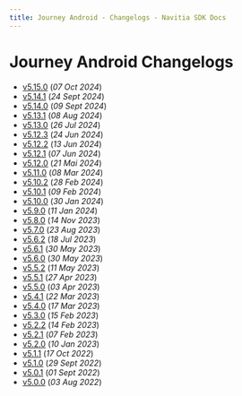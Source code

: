 ```yaml
---
title: Journey Android - Changelogs - Navitia SDK Docs
---
```


# Journey Android Changelogs

* [v5.15.0](releases/5.15.0/index.md) (_07 Oct 2024_)
* [v5.14.1](releases/5.14.1/index.md) (_24 Sept 2024_)
* [v5.14.0](releases/5.14.0/index.md) (_09 Sept 2024_)
* [v5.13.1](releases/5.13.1/index.md) (_08 Aug 2024_)
* [v5.13.0](releases/5.13.0/index.md) (_26 Jul 2024_)
* [v5.12.3](releases/5.12.3/index.md) (_24 Jun 2024_)
* [v5.12.2](releases/5.12.2/index.md) (_13 Jun 2024_)
* [v5.12.1](releases/5.12.1/index.md) (_07 Jun 2024_)
* [v5.12.0](releases/5.12.0/index.md) (_21 Mai 2024_)
* [v5.11.0](releases/5.11.0/index.md) (_08 Mar 2024_)
* [v5.10.2](releases/5.10.2/index.md) (_28 Feb 2024_)
* [v5.10.1](releases/5.10.1/index.md) (_09 Feb 2024_)
* [v5.10.0](releases/5.10.0/index.md) (_30 Jan 2024_)
* [v5.9.0](releases/5.9.0/index.md) (_11 Jan 2024_)
* [v5.8.0](releases/5.8.0/index.md) (_14 Nov 2023_)
* [v5.7.0](releases/5.7.0/index.md) (_23 Aug 2023_)
* [v5.6.2](releases/5.6.2/index.md) (_18 Jul 2023_)
* [v5.6.1](releases/5.6.1/index.md) (_30 May 2023_)
* [v5.6.0](releases/5.6.0/index.md) (_30 May 2023_)
* [v5.5.2](releases/5.5.2/index.md) (_11 May 2023_)
* [v5.5.1](releases/5.5.1/index.md) (_27 Apr 2023_)
* [v5.5.0](releases/5.5.0/index.md) (_03 Apr 2023_)
* [v5.4.1](releases/5.4.1/index.md) (_22 Mar 2023_)
* [v5.4.0](releases/5.4.0/index.md) (_17 Mar 2023_)
* [v5.3.0](releases/5.3.0/index.md) (_15 Feb 2023_)
* [v5.2.2](releases/5.2.2/index.md) (_14 Feb 2023_)
* [v5.2.1](releases/5.2.1/index.md) (_07 Feb 2023_)
* [v5.2.0](releases/5.2.0/index.md) (_10 Jan 2023_)
* [v5.1.1](releases/5.1.1/index.md) (_17 Oct 2022_)
* [v5.1.0](releases/5.1.0/index.md) (_29 Sept 2022_)
* [v5.0.1](releases/5.0.1/index.md) (_01 Sept 2022_)
* [v5.0.0](releases/5.0.0/index.md) (_03 Aug 2022_)
